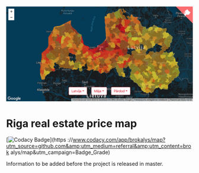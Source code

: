 <p align="center">
  <a href="https://map.brokalys.com" target="_blank">
    <img src="/map-demo.png" alt="Brokalys Map" />
  </a>
</p>

# Riga real estate price map

[![Codacy Badge](https://api.codacy.com/project/badge/Grade/fb51414163624d61adec31f918b81e7c)](https
://www.codacy.com/app/brokalys/map?utm_source=github.com&amp;utm_medium=referral&amp;utm_content=brok
alys/map&amp;utm_campaign=Badge_Grade)

Information to be added before the project is released in master.
